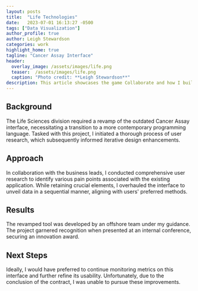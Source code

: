 ```yaml
---
layout: posts
title:  "Life Technologies"
date:   2023-07-01 16:13:27 -0500
tags: ["Data Visualization"]
author_profile: true
author: Leigh Stewardson
categories: work
highlight_home: true
tagline: "Cancer Assay Interface"
header:
  overlay_image: /assets/images/life.png
  teaser:  /assets/images/life.png
  caption: "Photo credit: **Leigh Stewardson**"
description: This article showcases the game Collaborate and how I build it.
---
```


## Background
The Life Sciences division required a revamp of the outdated Cancer Assay interface, necessitating a transition to a more contemporary programming language. Tasked with this project, I initiated a thorough process of user research, which subsequently informed iterative design enhancements.

## Approach
In collaboration with the business leads, I conducted comprehensive user research to identify various pain points associated with the existing application. While retaining crucial elements, I overhauled the interface to unveil data in a sequential manner, aligning with users' preferred methods.

## Results
The revamped tool was developed by an offshore team under my guidance. The project garnered recognition when presented at an internal conference, securing an innovation award.

## Next Steps
Ideally, I would have preferred to continue monitoring metrics on this interface and further refine its usability. Unfortunately, due to the conclusion of the contract, I was unable to pursue these improvements.

<div id="nanogallery2" >
    <!-- <a href = "/assets/images/life1.png"   data-ngThumb = "/assets/images/life7_t.png" > Berlin 1 </a>
    <a href = "/assets/images/life2.png"   data-ngThumb = "/assets/images/life7_t.png" > Berlin 2 </a>
    <a href = "/assets/images/life3.png"   data-ngThumb = "/assets/images/life7_t.png" > Berlin 3 </a> -->
</div>
<script>
  $("#nanogallery2").nanogallery2({
  // ### gallery settings ###
  thumbnailHeight:  150,
  thumbnailWidth:   150,
  itemsBaseURL:     '/assets/images/',

  // ### gallery content ###
  items: [
      { src: 'life1.png', srct: 'life1.png' },
      { src: 'life2.png', srct: 'life2.png' },
      { src: 'life3.png', srct: 'life3.png' },
      { src: 'life3.png', srct: 'life4.png'},
      { src: 'life3.png', srct: 'life5.png'},
      { src: 'life3.png', srct: 'life6.png'},
      { src: 'life3.png', srct: 'life7.png' }
  ]
});
</script>